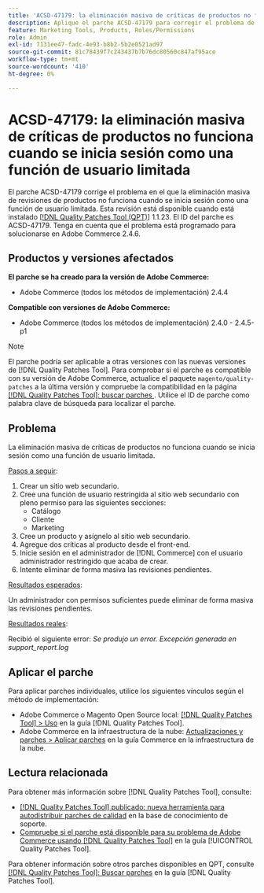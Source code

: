 ```yaml
---
title: 'ACSD-47179: la eliminación masiva de críticas de productos no funciona cuando se inicia sesión como función de usuario limitada'
description: Aplique el parche ACSD-47179 para corregir el problema de Adobe Commerce en el que la eliminación masiva de revisiones de productos no funciona cuando se inicia sesión como una función de usuario limitada.
feature: Marketing Tools, Products, Roles/Permissions
role: Admin
exl-id: 7131ee47-fadc-4e93-b8b2-5b2e0521ad97
source-git-commit: 81c78439f7c243437b7b76dc80560c847af95ace
workflow-type: tm+mt
source-wordcount: '410'
ht-degree: 0%

---
```


# ACSD-47179: la eliminación masiva de críticas de productos no funciona cuando se inicia sesión como una función de usuario limitada

El parche ACSD-47179 corrige el problema en el que la eliminación masiva de revisiones de productos no funciona cuando se inicia sesión como una función de usuario limitada. Esta revisión está disponible cuando está instalado [[!DNL Quality Patches Tool (QPT)]](https://experienceleague.adobe.com/en/docs/commerce-knowledge-base/kb/announcements/commerce-announcements/magento-quality-patches-released-new-tool-to-self-serve-quality-patches) 1.1.23. El ID del parche es ACSD-47179. Tenga en cuenta que el problema está programado para solucionarse en Adobe Commerce 2.4.6.

## Productos y versiones afectados

**El parche se ha creado para la versión de Adobe Commerce:**

* Adobe Commerce (todos los métodos de implementación) 2.4.4

**Compatible con versiones de Adobe Commerce:**

* Adobe Commerce (todos los métodos de implementación) 2.4.0 - 2.4.5-p1

>[!NOTE]
>
>El parche podría ser aplicable a otras versiones con las nuevas versiones de [!DNL Quality Patches Tool]. Para comprobar si el parche es compatible con su versión de Adobe Commerce, actualice el paquete `magento/quality-patches` a la última versión y compruebe la compatibilidad en la página [[!DNL Quality Patches Tool]: buscar parches ](https://experienceleague.adobe.com/tools/commerce-quality-patches/index.html). Utilice el ID de parche como palabra clave de búsqueda para localizar el parche.

## Problema

La eliminación masiva de críticas de productos no funciona cuando se inicia sesión como una función de usuario limitada.

<u>Pasos a seguir</u>:

1. Crear un sitio web secundario.
1. Cree una función de usuario restringida al sitio web secundario con pleno permiso para las siguientes secciones:
   * Catálogo
   * Cliente
   * Marketing
1. Cree un producto y asígnelo al sitio web secundario.
1. Agregue dos críticas al producto desde el front-end.
1. Inicie sesión en el administrador de [!DNL Commerce] con el usuario administrador restringido que acaba de crear.
1. Intente eliminar de forma masiva las revisiones pendientes.

<u>Resultados esperados</u>:

Un administrador con permisos suficientes puede eliminar de forma masiva las revisiones pendientes.

<u>Resultados reales</u>:

Recibió el siguiente error: _Se produjo un error. Excepción generada en support_report.log_

## Aplicar el parche

Para aplicar parches individuales, utilice los siguientes vínculos según el método de implementación:

* Adobe Commerce o Magento Open Source local: [[!DNL Quality Patches Tool] > Uso](/help/tools/quality-patches-tool/usage.md) en la guía [!DNL Quality Patches Tool].
* Adobe Commerce en la infraestructura de la nube: [Actualizaciones y parches > Aplicar parches](https://experienceleague.adobe.com/docs/commerce-cloud-service/user-guide/develop/upgrade/apply-patches.html) en la guía Commerce en la infraestructura de la nube.

## Lectura relacionada

Para obtener más información sobre [!DNL Quality Patches Tool], consulte:

* [[!DNL Quality Patches Tool] publicado: nueva herramienta para autodistribuir parches de calidad](https://experienceleague.adobe.com/en/docs/commerce-knowledge-base/kb/announcements/commerce-announcements/magento-quality-patches-released-new-tool-to-self-serve-quality-patches) en la base de conocimiento de soporte.
* [Compruebe si el parche está disponible para su problema de Adobe Commerce usando [!DNL Quality Patches Tool]](/help/tools/quality-patches-tool/patches-available-in-qpt/check-patch-for-magento-issue-with-magento-quality-patches.md) en la guía [!UICONTROL Quality Patches Tool].


Para obtener información sobre otros parches disponibles en QPT, consulte [[!DNL Quality Patches Tool]: Buscar parches](https://experienceleague.adobe.com/tools/commerce-quality-patches/index.html) en la guía [!DNL Quality Patches Tool].
